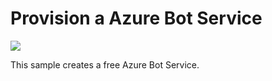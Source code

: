 # Provision a Azure Bot Service

<a href="https://portal.azure.com/#create/Microsoft.Template/uri/https%3A%2F%2Fraw.githubusercontent.com%2FKothakapu%2FARMTemplates%2Fmaster%2Fazuredeploy.json" target="_blank">
    <img src="http://azuredeploy.net/deploybutton.png"/>
</a>

This sample creates a free Azure Bot Service.
